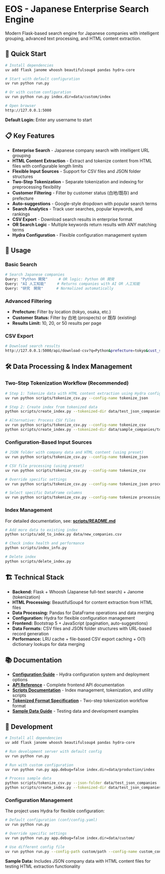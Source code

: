 # EOS - Japanese Enterprise Search Engine

Modern Flask-based search engine for Japanese companies with intelligent grouping, advanced text processing, and HTML content extraction.

## 🚀 Quick Start

```bash
# Install dependencies
uv add flask janome whoosh beautifulsoup4 pandas hydra-core

# Start with default configuration
uv run python run.py

# Or with custom configuration
uv run python run.py index.dir=data/custom/index

# Open browser
http://127.0.0.1:5000
```

**Default Login:** Enter any username to start

## 📋 Key Features

- **Enterprise Search** - Japanese company search with intelligent URL grouping
- **HTML Content Extraction** - Extract and tokenize content from HTML files with configurable length limits
- **Flexible Input Sources** - Support for CSV files and JSON folder structures
- **Two-Step Tokenization** - Separate tokenization and indexing for preprocessing flexibility
- **Customer Filtering** - Filter by customer status (白地/既存) and prefecture
- **Auto-suggestions** - Google-style dropdown with popular search terms
- **Search Analytics** - Track user searches, popular keywords, and rankings
- **CSV Export** - Download search results in enterprise format
- **OR Search Logic** - Multiple keywords return results with ANY matching terms
- **Hydra Configuration** - Flexible configuration management system

## 📖 Usage

### **Basic Search**
```bash
# Search Japanese companies
Query: "Python 開発"     # OR logic: Python OR 開発
Query: "AI 人工知能"     # Returns companies with AI OR 人工知能
Query: "研究　開発"      # Normalized automatically
```

### **Advanced Filtering**
- **Prefecture:** Filter by location (tokyo, osaka, etc.)
- **Customer Status:** Filter by 白地 (prospects) or 既存 (existing)
- **Results Limit:** 10, 20, or 50 results per page

### **CSV Export**
```bash
# Download search results
http://127.0.0.1:5000/api/download-csv?q=Python&prefecture=tokyo&cust_status=白地
```

## 🛠️ Data Processing & Index Management

### **Two-Step Tokenization Workflow (Recommended)**

```bash
# Step 1: Tokenize data with HTML content extraction using Hydra configuration
uv run python scripts/tokenize_csv.py --config-name tokenize_json

# Step 2: Create index from tokenized data
python scripts/create_index.py --tokenized-dir data/test_json_companies/tokenized

# Alternative: Process CSV files
uv run python scripts/tokenize_csv.py --config-name tokenize_csv
python scripts/create_index.py --tokenized-dir data/sample_companies/tokenized
```

### **Configuration-Based Input Sources**

```bash
# JSON folder with company data and HTML content (using preset)
uv run python scripts/tokenize_csv.py --config-name tokenize_json

# CSV file processing (using preset)
uv run python scripts/tokenize_csv.py --config-name tokenize_csv

# Override specific settings
uv run python scripts/tokenize_csv.py --config-name tokenize_json processing.batch_size=1000 processing.max_content_length=5000

# Select specific DataFrame columns
uv run python scripts/tokenize_csv.py --config-name tokenize processing.extra_columns=[cust_status,revenue]
```

### **Index Management**

For detailed documentation, see: **[scripts/README.md](./scripts/README.md)**

```bash
# Add more data to existing index
python scripts/add_to_index.py data/new_companies.csv

# Check index health and performance
python scripts/index_info.py

# Delete index
python scripts/delete_index.py
```

## 🏗️ Technical Stack

- **Backend:** Flask + Whoosh (Japanese full-text search) + Janome (tokenization)
- **HTML Processing:** BeautifulSoup4 for content extraction from HTML files
- **Data Processing:** Pandas for DataFrame operations and data merging
- **Configuration:** Hydra for flexible configuration management
- **Frontend:** Bootstrap 5 + JavaScript (pagination, auto-suggestions)
- **Data Formats:** CSV files and JSON folder structures with URL-based record generation
- **Performance:** LRU cache + file-based CSV export caching + O(1) dictionary lookups for data merging

## 📚 Documentation

- **[Configuration Guide](./CONFIGURATION.md)** - Hydra configuration system and deployment options
- **[API Reference](./FRONTEND_API_DOCS.md)** - Complete frontend API documentation
- **[Scripts Documentation](./scripts/README.md)** - Index management, tokenization, and utility scripts
- **[Tokenized Format Specification](./scripts/TOKENIZED_FORMAT.md)** - Two-step tokenization workflow format
- **[Sample Data Guide](./data/README.md)** - Testing data and development examples

## 🔧 Development

```bash
# Install all dependencies
uv add flask janome whoosh beautifulsoup4 pandas hydra-core

# Run development server with default config
uv run python run.py

# Run with custom configuration
uv run python run.py app.debug=false index.dir=data/production/index

# Process sample data
python scripts/tokenize_csv.py --json-folder data/test_json_companies
python scripts/create_index.py --tokenized-dir data/test_json_companies/tokenized
```

### **Configuration Management**

The project uses Hydra for flexible configuration:

```bash
# Default configuration (conf/config.yaml)
uv run python run.py

# Override specific settings
uv run python run.py app.debug=false index.dir=data/custom/

# Use different config file
uv run python run.py --config-path custom/path --config-name custom_config
```

**Sample Data:** Includes JSON company data with HTML content files for testing HTML extraction functionality


